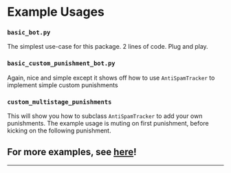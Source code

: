 # Example Usages

### `basic_bot.py`

The simplest use-case for this package. 2 lines of code.
Plug and play.

### `basic_custom_punishment_bot.py`

Again, nice and simple except it shows off how to use
`AntiSpamTracker` to implement simple custom punishments

### `custom_multistage_punishments`

This will show you how to subclass `AntiSpamTracker` to
add your own punishments. The example usage is muting
on first punishment, before kicking on the following punishment.


## For more examples, see [here](https://dpy-anti-spam.readthedocs.io/en/latest/modules/examples.html)!

---